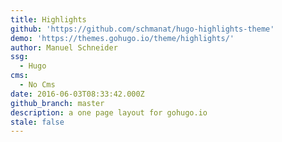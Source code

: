 ```yaml
---
title: Highlights
github: 'https://github.com/schmanat/hugo-highlights-theme'
demo: 'https://themes.gohugo.io/theme/highlights/'
author: Manuel Schneider
ssg:
  - Hugo
cms:
  - No Cms
date: 2016-06-03T08:33:42.000Z
github_branch: master
description: a one page layout for gohugo.io
stale: false
---
```

